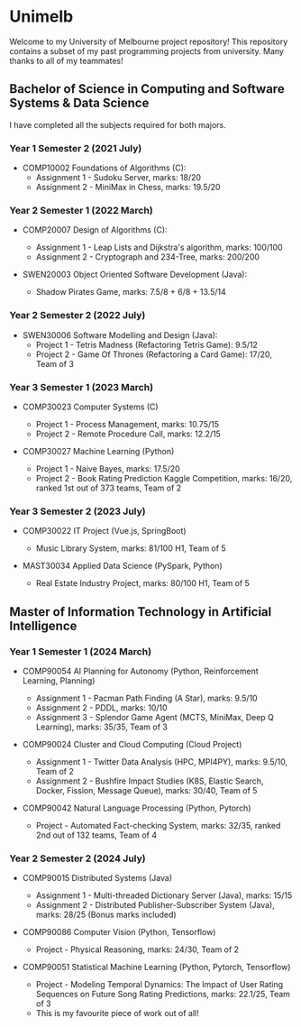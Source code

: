 # Unimelb

Welcome to my University of Melbourne project repository! This repository contains a subset of my past programming projects from university. Many thanks to all of my teammates! 

## Bachelor of Science in Computing and Software Systems & Data Science
I have completed all the subjects required for both majors.

### Year 1 Semester 2 (2021 July)
* COMP10002 Foundations of Algorithms (C):
    * Assignment 1 - Sudoku Server, marks: 18/20
    * Assignment 2 - MiniMax in Chess, marks: 19.5/20

### Year 2 Semester 1 (2022 March)
* COMP20007 Design of Algorithms (C):
    * Assignment 1 - Leap Lists and Dijkstra's algorithm, marks: 100/100
    * Assignment 2 - Cryptograph and 234-Tree, marks: 200/200

* SWEN20003 Object Oriented Software Development (Java):
    * Shadow Pirates Game, marks: 7.5/8 + 6/8 + 13.5/14

### Year 2 Semester 2 (2022 July)
* SWEN30006 Software Modelling and Design (Java):
    * Project 1 - Tetris Madness (Refactoring Tetris Game): 9.5/12
    * Project 2 - Game Of Thrones (Refactoring a Card Game): 17/20, Team of 3

### Year 3 Semester 1 (2023 March)
* COMP30023 Computer Systems (C)
    * Project 1 - Process Management, marks: 10.75/15
    * Project 2 - Remote Procedure Call, marks: 12.2/15

* COMP30027 Machine Learning (Python)
    * Project 1 - Naive Bayes, marks: 17.5/20
    * Project 2 - Book Rating Prediction Kaggle Competition, marks: 16/20, ranked 1st out of 373 teams, Team of 2

### Year 3 Semester 2 (2023 July)
* COMP30022 IT Project (Vue.js, SpringBoot)
    * Music Library System, marks: 81/100 H1, Team of 5

* MAST30034 Applied Data Science (PySpark, Python)
    * Real Estate Industry Project, marks: 80/100 H1, Team of 5

## Master of Information Technology in Artificial Intelligence
### Year 1 Semester 1 (2024 March)
* COMP90054 AI Planning for Autonomy (Python, Reinforcement Learning, Planning)
    * Assignment 1 - Pacman Path Finding (A Star), marks: 9.5/10
    * Assignment 2 - PDDL, marks: 10/10
    * Assignment 3 - Splendor Game Agent (MCTS, MiniMax, Deep Q Learning), marks: 35/35, Team of 3

* COMP90024 Cluster and Cloud Computing (Cloud Project)
    * Assignment 1 - Twitter Data Analysis (HPC, MPI4PY), marks: 9.5/10, Team of 2
    * Assignment 2 - Bushfire Impact Studies (K8S, Elastic Search, Docker, Fission, Message Queue), marks: 30/40, Team of 5

* COMP90042 Natural Language Processing (Python, Pytorch)
    * Project - Automated Fact-checking System, marks: 32/35, ranked 2nd out of 132 teams, Team of 4

### Year 2 Semester 2 (2024 July)
* COMP90015 Distributed Systems (Java)
    * Assignment 1 - Multi-threaded Dictionary Server (Java), marks: 15/15
    * Assignment 2 - Distributed Publisher-Subscriber System (Java), marks: 28/25 (Bonus marks included)

* COMP90086 Computer Vision (Python, Tensorflow)
    * Project - Physical Reasoning, marks: 24/30, Team of 2

* COMP90051 Statistical Machine Learning (Python, Pytorch, Tensorflow)
    * Project - Modeling Temporal Dynamics: The Impact of User Rating Sequences on Future Song Rating Predictions, marks: 22.1/25, Team of 3
    * This is my favourite piece of work out of all!